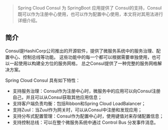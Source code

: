 > Spring Cloud Consul 为 SpringBoot 应用提供了 Consul的支持，Consul既可以作为注册中心使用，也可以作为配置中心使用，本文将对其用法进行详细介绍。

## 简介

Consul是HashiCorp公司推出的开源软件，提供了微服务系统中的服务治理、配置中心、控制总线等功能。
这些功能中的每一个都可以根据需要单独使用，也可以一起使用以构建全方位的服务网格，
总之Consul提供了一种完整的服务网格解决方案。

Spring Cloud Consul 具有如下特性：
* 支持服务治理：Consul作为注册中心时，微服务中的应用可以向Consul注册自己，并且可以从Consul获取其他应用信息；
* 支持客户端负责均衡：包括Ribbon和Spring Cloud LoadBalancer；
* 支持Zuul：当Zuul作为网关时，可以从Consul中注册和发现应用；
* 支持分布式配置管理：Consul作为配置中心时，使用键值对来存储配置信息；
* 支持控制总线：可以在整个微服务系统中通过 Control Bus 分发事件消息。
